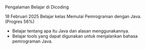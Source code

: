 Pengalaman Belajar di Dicoding

18 Februari 2025
Belajar kelas Memulai Pemrograman dengan Java. (Progres 56%)
* Belajar tentang apa itu Java dan alasan menggunakannya.
* Belajar tools yang dapat digunakan untuk menjalankan bahasa pemrograman Java.
